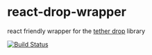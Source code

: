 # react-drop-wrapper

react friendly wrapper for the [tether drop](http://github.hubspot.com/drop/) library

[![Build Status](https://travis-ci.org/tony-kerz/react-drop-wrapper.svg?branch=tk%2Ftravis)](https://travis-ci.org/tony-kerz/react-drop-wrapper)
